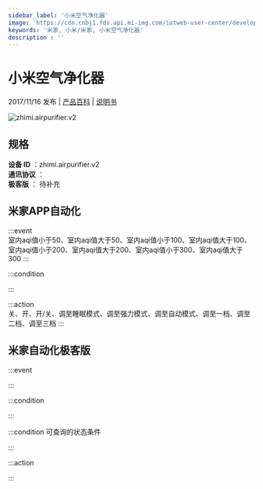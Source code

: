 ```yaml
---
sidebar_label: '小米空气净化器'
image: 'https://cdn.cnbj1.fds.api.mi-img.com/iotweb-user-center/developer_1679047509522MZeYutPk.png?GalaxyAccessKeyId=AKVGLQWBOVIRQ3XLEW&Expires=9223372036854775807&Signature=wk86AVL7BkgFaqzxFT6LTgQTDk4='
keywords: '米家, 小米/米家, 小米空气净化器'
description : ''
---
```

# 小米空气净化器

2017/11/16 发布 | [产品百科](https://home.mi.com/webapp/content/baike/product/index.html?model=zhimi.airpurifier.v2/) | [说明书](https://home.mi.com/views/introduction.html?model=zhimi.airpurifier.v2&region=cn)

![zhimi.airpurifier.v2](https://cdn.cnbj1.fds.api.mi-img.com/iotweb-user-center/developer_1679047509522MZeYutPk.png?GalaxyAccessKeyId=AKVGLQWBOVIRQ3XLEW&Expires=9223372036854775807&Signature=wk86AVL7BkgFaqzxFT6LTgQTDk4=)

## 规格  
> 
**设备 ID** ：zhimi.airpurifier.v2  
**通讯协议** ：  
**极客版**  ： 待补充 


## 米家APP自动化  

:::event  
室内aqi值小于50、室内aqi值大于50、室内aqi值小于100、室内aqi值大于100、室内aqi值小于200、室内aqi值大于200、室内aqi值小于300、室内aqi值大于300
:::

:::condition  

:::

:::action   
关、开、开/关、调至睡眠模式、调至强力模式、调至自动模式、调至一档、调至二档、调至三档
:::

## 米家自动化极客版  

:::event  

:::

:::condition  

:::

:::condition 可查询的状态条件  

:::

:::action  

:::

        
